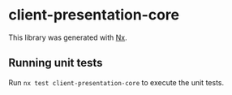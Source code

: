 # client-presentation-core

This library was generated with [Nx](https://nx.dev).

## Running unit tests

Run `nx test client-presentation-core` to execute the unit tests.
